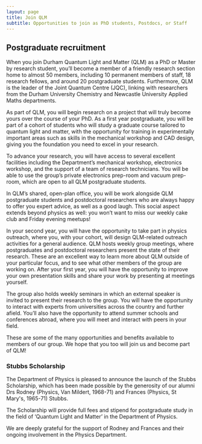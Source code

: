 ```yaml
---
layout: page
title: Join QLM
subtitle: Opportunities to join as PhD students, Postdocs, or Staff
---
```

## Postgraduate recruitment

When you join Durham Quantum Light and Matter (QLM) as a PhD or Master by research student, you’ll become a member of a friendly research section home to almost 50 members, including 10 permanent members of staff, 18 research fellows, and around 20 postgraduate students. Furthermore, QLM is the leader of the Joint Quantum Centre (JQC), linking with researchers from the Durham University Chemistry and Newcastle University Applied Maths departments.

As part of QLM, you will begin research on a project that will truly become yours over the course of your PhD. As a first year postgraduate, you will be part of a cohort of students who will study a graduate course tailored to quantum light and matter, with the opportunity for training in experimentally important areas such as skills in the mechanical workshop and CAD design, giving you the foundation you need to excel in your research.

To advance your research, you will have access to several excellent facilities including the Department’s mechanical workshop, electronics workshop, and the support of a team of research technicians. You will be able to use the group’s private electronics prep-room and vacuum prep-room, which are open to all QLM postgraduate students.

In QLM’s shared, open-plan office, you will be work alongside QLM postgraduate students and postdoctoral researchers who are always happy to offer you expert advice, as well as a good laugh. This social aspect extends beyond physics as well: you won’t want to miss our weekly cake club and Friday evening meetups!

In your second year, you will have the opportunity to take part in physics outreach, where you, with your cohort, will design QLM-related outreach activities for a general audience. QLM hosts weekly group meetings, where postgraduates and postdoctoral researchers present the state of their research. These are an excellent way to learn more about QLM outside of your particular focus, and to see what other members of the group are working on. After your first year, you will have the opportunity to improve your own presentation skills and share your work by presenting at meetings yourself.

The group also holds weekly seminars in which an external speaker is invited to present their research to the group. You will have the opportunity to interact with experts from universities across the country and further afield. You’ll also have the opportunity to attend summer schools and conferences abroad, where you will meet and interact with peers in your field.

These are some of the many opportunities and benefits available to members of our group. We hope that you too will join us and become part of QLM!


### Stubbs Scholarship

The Department of Physics is pleased to announce the launch of the Stubbs Scholarship, which has been made possible by the generosity of our alumni Drs Rodney (Physics, Van Mildert, 1968-71) and Frances (Physics, St Mary's, 1965-71) Stubbs.

The Scholarship will provide full fees and stipend for postgraduate study in the field of ‘Quantum Light and Matter’ in the Department of Physics.

We are deeply grateful for the support of Rodney and Frances and their ongoing involvement in the Physics Department.


